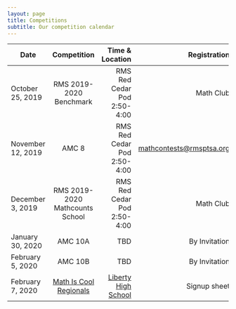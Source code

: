 ```yaml
---
layout: page
title: Competitions
subtitle: Our competition calendar
---
```


| Date | Competition | Time & Location  | Registration |
| ------------- |:-------------:| -----:| ---:|
|October 25, 2019 | RMS 2019-2020 Benchmark | RMS Red Cedar Pod 2:50-4:00 | Math Club
|November 12, 2019 | AMC 8 | RMS Red Cedar Pod 2:50-4:00 | <a href="mathcontests@rmsptsa.org">mathcontests@rmsptsa.org</a>
|December 3, 2019 | RMS 2019-2020 Mathcounts School | RMS Red Cedar Pod 2:50-4:00 | Math Club
|January 30, 2020 | AMC 10A | TBD | By Invitation
|February 5, 2020 | AMC 10B | TBD | By Invitation
|February 7, 2020 | <a href="http://www.academicsarecool.com">Math Is Cool Regionals</a> | <a href="https://www.google.com/search?q=Liberty%20High%20School&sourceid=ie7&rls=com.microsoft:en-US:IE-Address&ie=&oe=&npsic=0&rflfq=1&rlha=0&rllag=46520545,-122510612,110654&tbm=lcl&rldimm=6418911152099244492&ved=2ahUKEwjP__DUuLvlAhX0HDQIHYmCAp8QvS4wAHoECAoQEg&rldoc=1&tbs=lrf:!2m1!1e2!3sIAE,lf:1,lf_ui:2&rlst=f#rlfi=hd:;si:6418911152099244492;mv:[[47.888039899999995,-122.07152060000001],[45.4303382,-122.94970439999997]];tbs:lrf:!2m1!1e2!3sIAE,lf:1,lf_ui:2&spf=1572145042783">Liberty High School</a> | Signup sheet

